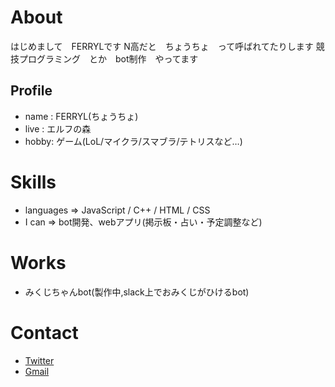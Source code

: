 # About

はじめまして　FERRYLです
N高だと　ちょうちょ　って呼ばれてたりします
競技プログラミング　とか　bot制作　やってます

## Profile
- name : FERRYL(ちょうちょ)
- live : エルフの森
- hobby: ゲーム(LoL/マイクラ/スマブラ/テトリスなど…)

# Skills
- languages => JavaScript / C++ / HTML / CSS
- I can => bot開発、webアプリ(掲示板・占い・予定調整など)

# Works
- みくじちゃんbot(製作中,slack上でおみくじがひけるbot)

# Contact
- [Twitter](@re_poze)
- [Gmail](19n_1100030@nnn.ed.jp)
